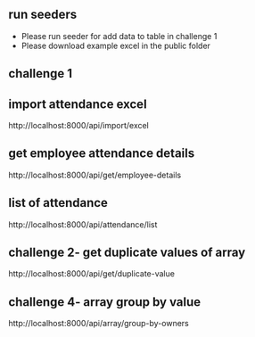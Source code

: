 ## run seeders
* Please run seeder for add data to table in challenge 1
* Please download example excel in the public folder

## challenge 1
## import attendance excel
http://localhost:8000/api/import/excel

## get employee attendance details
http://localhost:8000/api/get/employee-details

## list of attendance
http://localhost:8000/api/attendance/list

## challenge 2- get duplicate values of array
http://localhost:8000/api/get/duplicate-value

## challenge 4- array group by value
http://localhost:8000/api/array/group-by-owners